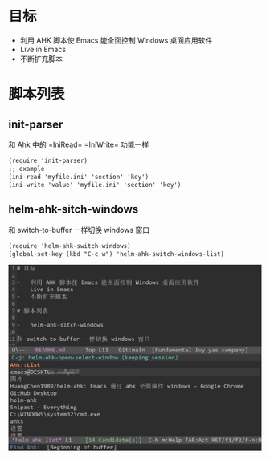 # 目标

-   利用 AHK 脚本使 Emacs 能全面控制 Windows 桌面应用软件
-   Live in Emacs
-   不断扩充脚本

# 脚本列表

## init-parser
和 Ahk 中的 =IniRead= =IniWrite= 功能一样
```elisp
(require 'init-parser)
;; example
(ini-read 'myfile.ini' 'section' 'key')
(ini-write 'value' 'myfile.ini' 'section' 'key')
```
## helm-ahk-sitch-windows

和 switch-to-buffer 一样切换 windows 窗口

```elisp
(require 'helm-ahk-switch-windows)
(global-set-key (kbd "C-c w") 'helm-ahk-switch-windows-list)
```

![helm-ahk-sitch-windows](https://github.com/HuangChen1989/helm-ahk/blob/master/Snipaste1.png)
